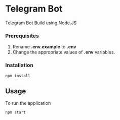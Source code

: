 # Telegram Bot

Telegram Bot Build using Node.JS

###  Prerequisites

1. Rename **.env.example** to **.env**
2. Change the appropriate values of **.env** variables.

### Installation
```
npm install
```
## Usage

To run the application
```
npm start
```
